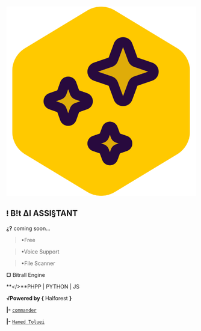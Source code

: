 ![.](logo.png)

## **⁞ B!t ∆I ASSI§TANT**

**¿?** coming soon...

> •Free

> •Voice Support

> •File Scanner

**▢** Bitrall Engine

**</>**PHPP | PYTHON | JS

**√Powered by {** Halforest **}**

**|-** [`commander`](https://github.com/xqb-dpx)

**|-** [`Hamed Toluei`](https://github.com/hamedtl)
